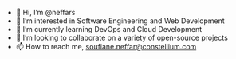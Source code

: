 - 👋 Hi, I’m @neffars
- 👀 I’m interested in Software Engineering and Web Development
- 🌱 I’m currently learning DevOps and Cloud Development  
- 💞️ I’m looking to collaborate on a variety of open-source projects
- 📫 How to reach me, soufiane.neffar@constellium.com
